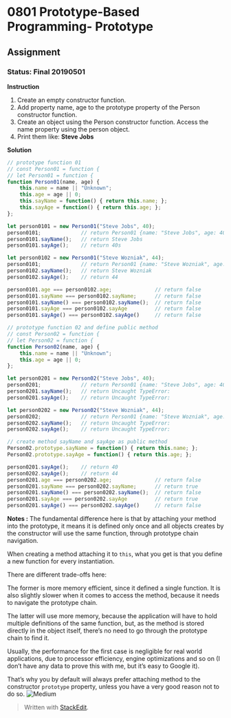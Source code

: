 # 0801 Prototype-Based Programming- Prototype
## Assignment
### Status: Final 20190501

**Instruction**
 1. Create an empty constructor function.
 2. Add property name, age to the prototype property of the Person constructor function.
 3. Create an object using the Person constructor function. Access the name property using the person object.
 4. Print them like: **Steve Jobs**

**Solution**
```JavaScript
// prototype function 01
// const Person01 = function {
// let Person01 = function {
function Person01(name, age) {
	this.name = name || "Unknown";
	this.age = age || 0;
	this.sayName = function() {	return this.name; };
	this.sayAge = function() { return this.age; };
};

let person0101 = new Person01("Steve Jobs", 40);
person0101;				// return Person01 {name: "Steve Jobs", age: 40}
person0101.sayName();	// return Steve Jobs
person0101.sayAge();	// return 40s

let person0102 = new Person01("Steve Wozniak", 44);
person0101;				// return Person01 {name: "Steve Wozniak", age: 44}
person0102.sayName();	// return Steve Wozniak
person0102.sayAge();	// return 44

person0101.age === person0102.age;				// return false
person0101.sayName === person0102.sayName;		// return false
person0101.sayName() === person0102.sayName();	// return false
person0101.sayAge === person0102.sayAge			// return false
person0101.sayAge() === person0102.sayAge()		// return false

// prototype function 02 and define public method
// const Person02 = function {
// let Person02 = function {
function Person02(name, age) {
	this.name = name || "Unknown";
	this.age = age || 0;
};

let person0201 = new Person02("Steve Jobs", 40);
person0201;				// return Person01 {name: "Steve Jobs", age: 40}
person0201.sayName();	// return Uncaught TypeError:
person0201.sayAge();	// return Uncaught TypeError: 

let person0202 = new Person02("Steve Wozniak", 44);
person0202;				// return Person01 {name: "Steve Wozniak", age: 44}
person0202.sayName();	// return Uncaught TypeError: 
person0202.sayAge();	// return Uncaught TypeError: 

// create method sayName and sayAge as public method
Person02.prototype.sayName = function() { return this.name; };
Person02.prototype.sayAge = function() { return this.age; };

person0201.sayAge();	// return 40
person0202.sayAge();	// return 44
person0201.age === person0202.age;				// return false
person0201.sayName === person0202.sayName;		// return true
person0201.sayName() === person0202.sayName();	// return false
person0201.sayAge === person0202.sayAge			// return true
person0201.sayAge() === person0202.sayAge()		// return false
```

**Notes :**
The fundamental difference here is that by attaching your method into the prototype, it means it is defined only once and all objects creates by the constructor will use the same function, through prototype chain navigation.

When creating a method attaching it to `this`, what you get is that you define a new function for every instantiation.

There are different trade-offs here:

The former is more memory efficient, since it defined a single function. It is also slightly slower when it comes to access the method, because it needs to navigate the prototype chain.

The latter will use more memory, because the application will have to hold multiple definitions of the same function, but, as the method is stored directly in the object itself, there’s no need to go through the prototype chain to find it.

Usually, the performance for the first case is negligible for real world applications, due to processor efficiency, engine optimizations and so on (I don’t have any data to prove this with me, but it’s easy to Google it).

That’s why you by default will always prefer attaching method to the constructor `prototype` property, unless you have a very good reason not to do so.
![Medium](https://medium.freecodecamp.org/a-guide-to-prototype-based-class-inheritance-in-javascript-84953db26df0)

> Written with [StackEdit](https://stackedit.io/).